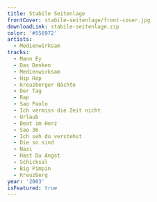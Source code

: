 ```yaml
---
title: Stabile Seitenlage
frontCover: stabile-seitenlage/front-cover.jpg
downloadLink: stabile-seitenlage.zip
color: '#556972'
artists:
  - Medienwirksam
tracks:
  - Mann Ey
  - Das Denken
  - Medienwirksam
  - Hip Hop
  - Kreuzberger Nächte
  - Der Tag
  - Rap
  - Sao Paolo
  - Ich vermiss die Zeit nicht
  - Urlaub
  - Beat im Herz
  - Sao 36
  - Ich seh du verstehst
  - Die so sind
  - Nazi
  - Hast Du Angst
  - Schicksal
  - Big Pimpin
  - Kreuzberg
year: '2003'
isFeatured: true
---
```

